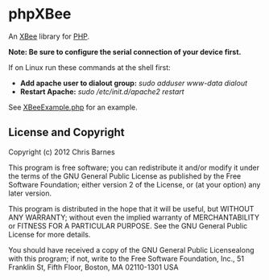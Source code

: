 phpXBee
=======

An [XBee](http://en.wikipedia.org/wiki/XBee) library for [PHP](http://www.php.net/).

**Note: Be sure to configure the serial connection of your device first.**
 
If on Linux run these commands at the shell first:
  
 * **Add apache user to dialout group:** *sudo adduser www-data dialout*
 * **Restart Apache:** *sudo /etc/init.d/apache2 restart*
 
See [XBeeExample.php](https://github.com/chrishalebarnes/phpXBee/blob/master/XBeeExample.php) for an example.

## License and Copyright


Copyright (c) 2012 Chris Barnes

This program is free software; you can redistribute it and/or modify it under the terms of the GNU General Public License as published by the Free Software Foundation; either version 2 of the License, or (at your option) any later version.

This program is distributed in the hope that it will be useful, but WITHOUT ANY WARRANTY; without even the implied warranty of MERCHANTABILITY or FITNESS FOR A PARTICULAR PURPOSE.  See the GNU General Public License for more details.

You should have received a copy of the GNU General Public Licensealong with this program; if not, write to the Free Software Foundation, Inc., 51 Franklin St, Fifth Floor, Boston, MA 02110-1301 USA 
